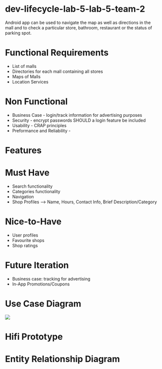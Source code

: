 # dev-lifecycle-lab-5-lab-5-team-2

Android app can be used to navigate the map as well as directions in the mall and to check a particular store, bathroom, restaurant or the status of parking spot.

# Functional Requirements

- List of malls
- Directories for each mall containing all stores
- Maps of Malls
- Location Services

# Non Functional 

- Business Case - login/track information for advertising purposes
- Security - encrypt passwords SHOULD a login feature be included
- Usability - CRAP principles
- Preformance and Reliability - 

# Features

# Must Have
- Search functionality
- Categories functionality
- Navigation
- Shop Profiles
--> Name, Hours, Contact Info, Brief Description/Category

# Nice-to-Have

- User profiles
- Favourite shops
- Shop ratings

# Future Iteration

- Business case: tracking for advertising
- In-App Promotions/Coupons

# Use Case Diagram

![](https://i.imgur.com/RZWZQ16.jpg)


# Hifi Prototype

# Entity Relationship Diagram

